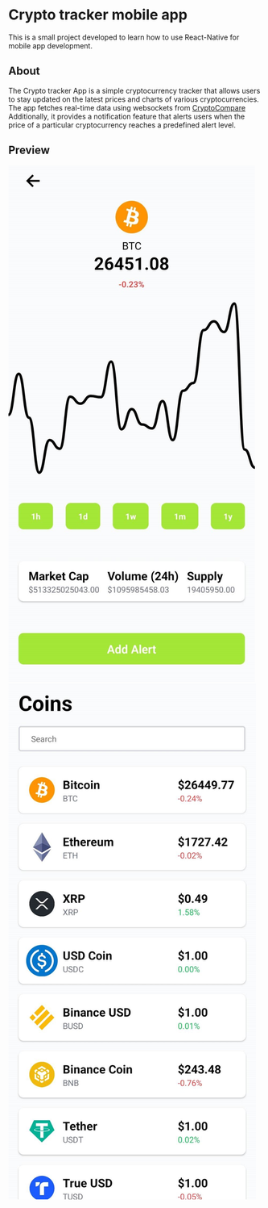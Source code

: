 # Crypto tracker mobile app

This is a small project developed to learn how to use React-Native for mobile app development.

## About
The Crypto tracker App is a simple cryptocurrency tracker that allows users to stay updated on the latest prices and charts of various cryptocurrencies. The app fetches real-time data using websockets from  [CryptoCompare](https://www.cryptocompare.com/) Additionally, it provides a notification feature that alerts users when the price of a particular cryptocurrency reaches a predefined alert level.



## Preview
![Preview](detail.jpg)
![Preview](list.jpg)